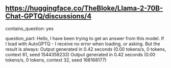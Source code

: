 ## https://huggingface.co/TheBloke/Llama-2-70B-Chat-GPTQ/discussions/4

contains_question: yes

question_part: Hello, I have been trying to get an answer from this model.
If I load with AutoGPTQ - I receive no error when loading, or asking. But the result is always:
Output generated in 0.42 seconds (0.00 tokens/s, 0 tokens, context 61, seed 1544358233)
Output generated in 0.42 seconds (0.00 tokens/s, 0 tokens, context 32, seed 168168177)